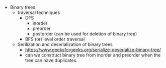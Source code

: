 - Binary trees
  - traversal techniques
    - DFS
      - inorder
      - preorder
      - postorder (can be used for deletion of binary tree)
    - BFS (or) level order traversal
  - Serilization and deserialization of binary trees
    - https://www.geeksforgeeks.org/serialize-deserialize-binary-tree/
    - can we construct binary tree from inorder and preorder when the tree can have duplicates.